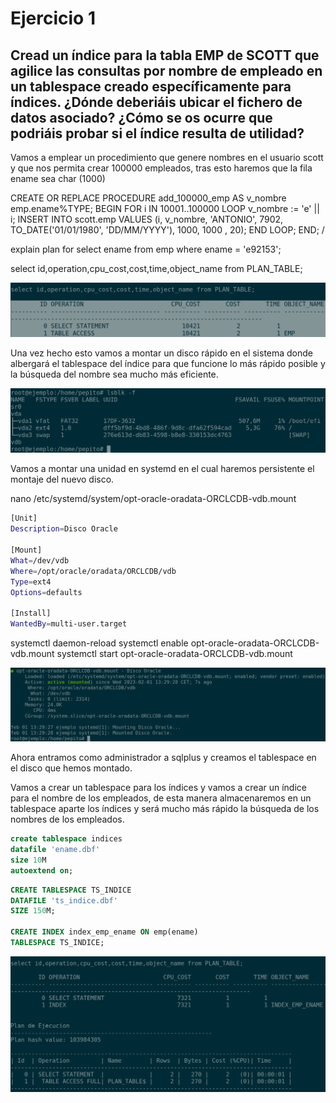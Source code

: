 # Ejercicio 1

## Cread un índice para la tabla EMP de SCOTT que agilice las consultas por nombre de empleado en un tablespace creado específicamente para índices. ¿Dónde deberiáis ubicar el fichero de datos asociado? ¿Cómo se os ocurre que podriáis probar si el índice resulta de utilidad?

Vamos a emplear un procedimiento que genere nombres en el usuario scott y que nos permita crear 100000 empleados, tras esto haremos que la fila ename sea char (1000)


CREATE OR REPLACE PROCEDURE add_100000_emp
AS
v_nombre emp.ename%TYPE;
BEGIN
    FOR i IN 10001..100000 LOOP
        v_nombre := 'e' || i;
        INSERT INTO scott.emp VALUES (i, v_nombre, 'ANTONIO', 7902, TO_DATE('01/01/1980', 'DD/MM/YYYY'), 1000, 1000 , 20);
    END LOOP;
END;
/

explain plan for select ename from emp where ename = 'e92153';

select id,operation,cpu_cost,cost,time,object_name from PLAN_TABLE;


![wireguard-site-1.png](/img/capturas-antonio/grupal1-1.png)







Una vez hecho esto vamos a montar un disco rápido en el sistema donde albergará el tablespace del índice para que funcione lo más rápido posible y la búsqueda del nombre sea mucho más eficiente.

![wireguard-site-1.png](/img/capturas-antonio/grupal1-2.png)

Vamos a montar una unidad en systemd en el cual haremos persistente el montaje del nuevo disco.

nano /etc/systemd/system/opt-oracle-oradata-ORCLCDB-vdb.mount

```bash
[Unit]
Description=Disco Oracle     

[Mount]
What=/dev/vdb
Where=/opt/oracle/oradata/ORCLCDB/vdb
Type=ext4
Options=defaults

[Install]
WantedBy=multi-user.target
```

systemctl daemon-reload
systemctl enable opt-oracle-oradata-ORCLCDB-vdb.mount
systemctl start opt-oracle-oradata-ORCLCDB-vdb.mount

![wireguard-site-1.png](/img/capturas-antonio/grupal1-3.png)

Ahora entramos como administrador a sqlplus y creamos el tablespace en el disco que hemos montado.

Vamos a crear un tablespace para los índices y vamos a crear un índice para el nombre de los empleados, de esta manera almacenaremos en un tablespace aparte los índices y será mucho más rápido la búsqueda de los nombres de los empleados.

```sql
create tablespace indices
datafile 'ename.dbf'
size 10M
autoextend on;
```

```sql
CREATE TABLESPACE TS_INDICE
DATAFILE 'ts_indice.dbf'
SIZE 150M;

CREATE INDEX index_emp_ename ON emp(ename)
TABLESPACE TS_INDICE;
```




![wireguard-site-1.png](/img/capturas-antonio/plan.png)
